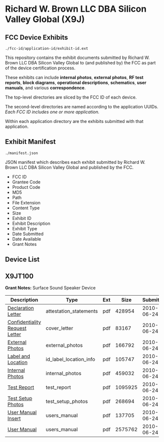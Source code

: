 # Richard W. Brown LLC DBA Silicon Valley Global (X9J)
## FCC Device Exhibits

```
./fcc-id/application-id/exhibit-id.ext
```

This repository contains the exhibit documents submitted by Richard W. Brown LLC DBA Silicon Valley Global to (and published by) the FCC as part of the device certification process.

These exhibits can include **internal photos**, **external photos**, **RF test reports**, **block diagrams**, **operational descriptions**, **schematics**, **user manuals**, and various **correspondence**.

The top-level directories are sliced by the FCC ID of each device.

The second-level directories are named according to the application UUIDs. *Each FCC ID includes one or more application.*

Within each application directory are the exhibits submitted with that application. 

## Exhibit Manifest

```
./manifest.json
```

JSON manifest which describes each exhibit submitted by Richard W. Brown LLC DBA Silicon Valley Global and published by the FCC.

- FCC ID
- Grantee Code
- Product Code
- MD5
- Path
- File Extension
- Content Type
- Size
- Exhibit ID
- Exhibit Description
- Exhibit Type
- Date Submitted
- Date Available
- Grant Notes

## Device List
## X9JT100
**Grant Notes:** Surface Sound Speaker Device

| Description | Type | Ext | Size | Submitted | Available |
| ----------- | ---- | --- | ---- | --------- | --------- |
| [Declaration Letter](X9JT100/c31e57abf05fa24189944c7482487ce8/1301125.pdf) | attestation_statements | pdf | 428954 | 2010-06-24 | 2010-06-24 |
| [Confidentiality Request Letter](X9JT100/c31e57abf05fa24189944c7482487ce8/1301128.pdf) | cover_letter | pdf | 83167 | 2010-06-24 | 2010-06-24 |
| [External Photos](X9JT100/c31e57abf05fa24189944c7482487ce8/1301127.pdf) | external_photos | pdf | 166792 | 2010-06-24 | 2010-06-24 |
| [Label and Location](X9JT100/c31e57abf05fa24189944c7482487ce8/1301130.pdf) | id_label_location_info | pdf | 105747 | 2010-06-24 | 2010-06-24 |
| [Internal Photos](X9JT100/c31e57abf05fa24189944c7482487ce8/1301129.pdf) | internal_photos | pdf | 459032 | 2010-06-24 | 2010-06-24 |
| [Test Report](X9JT100/c31e57abf05fa24189944c7482487ce8/1301126.pdf) | test_report | pdf | 1095925 | 2010-06-24 | 2010-06-24 |
| [Test Setup Photos](X9JT100/c31e57abf05fa24189944c7482487ce8/1301132.pdf) | test_setup_photos | pdf | 268694 | 2010-06-24 | 2010-06-24 |
| [User Manual Insert](X9JT100/c31e57abf05fa24189944c7482487ce8/1301124.pdf) | users_manual | pdf | 137705 | 2010-06-24 | 2010-06-24 |
| [User Manual](X9JT100/c31e57abf05fa24189944c7482487ce8/1301133.pdf) | users_manual | pdf | 2575762 | 2010-06-24 | 2010-06-24 |
